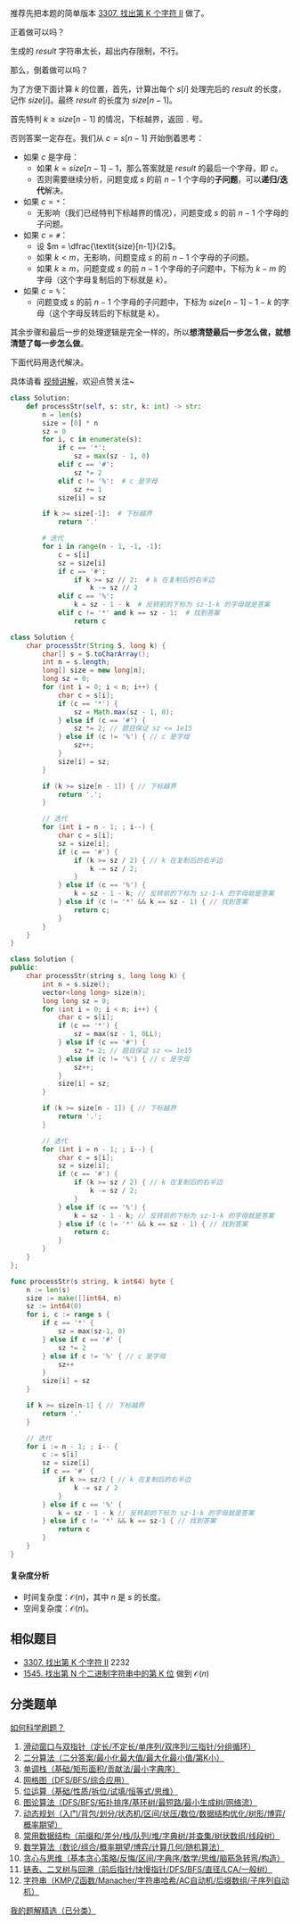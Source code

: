 推荐先把本题的简单版本 [3307. 找出第 K 个字符 II](https://leetcode.cn/problems/find-the-k-th-character-in-string-game-ii/) 做了。

正着做可以吗？

生成的 $\textit{result}$ 字符串太长，超出内存限制，不行。

那么，倒着做可以吗？

为了方便下面计算 $k$ 的位置，首先，计算出每个 $s[i]$ 处理完后的 $\textit{result}$ 的长度，记作 $\textit{size}[i]$。最终 $\textit{result}$ 的长度为 $\textit{size}[n-1]$。

首先特判 $k\ge \textit{size}[n-1]$ 的情况，下标越界，返回 $\texttt{.}$ 号。

否则答案一定存在。我们从 $c = s[n-1]$ 开始倒着思考：

- 如果 $c$ 是字母：
    - 如果 $k = \textit{size}[n-1]-1$，那么答案就是 $\textit{result}$ 的最后一个字母，即 $c$。
    - 否则需要继续分析，问题变成 $s$ 的前 $n-1$ 个字母的**子问题**，可以**递归/迭代**解决。
- 如果 $c = \texttt{*}$：
    - 无影响（我们已经特判下标越界的情况），问题变成 $s$ 的前 $n-1$ 个字母的子问题。
- 如果 $c = \texttt{#}$：
    - 设 $m = \dfrac{\textit{size}[n-1]}{2}$。
    - 如果 $k < m$，无影响，问题变成 $s$ 的前 $n-1$ 个字母的子问题。
    - 如果 $k \ge m$，问题变成 $s$ 的前 $n-1$ 个字母的子问题中，下标为 $k - m$ 的字母（这个字母复制后的下标就是 $k$）。
- 如果 $c = \texttt{\%}$：
    - 问题变成 $s$ 的前 $n-1$ 个字母的子问题中，下标为 $\textit{size}[n-1]-1-k$ 的字母（这个字母反转后的下标就是 $k$）。

其余步骤和最后一步的处理逻辑是完全一样的，所以**想清楚最后一步怎么做，就想清楚了每一步怎么做**。

下面代码用迭代解决。

具体请看 [视频讲解](https://www.bilibili.com/video/BV1xSuFzHEa1/?t=6m41s)，欢迎点赞关注~

```py [sol-Python3]
class Solution:
    def processStr(self, s: str, k: int) -> str:
        n = len(s)
        size = [0] * n
        sz = 0
        for i, c in enumerate(s):
            if c == '*':
                sz = max(sz - 1, 0)
            elif c == '#':
                sz *= 2
            elif c != '%':  # c 是字母
                sz += 1
            size[i] = sz

        if k >= size[-1]:  # 下标越界
            return '.'

        # 迭代
        for i in range(n - 1, -1, -1):
            c = s[i]
            sz = size[i]
            if c == '#':
                if k >= sz // 2:  # k 在复制后的右半边
                    k -= sz // 2
            elif c == '%':
                k = sz - 1 - k  # 反转前的下标为 sz-1-k 的字母就是答案
            elif c != '*' and k == sz - 1:  # 找到答案
                return c
```

```java [sol-Java]
class Solution {
    char processStr(String S, long k) {
        char[] s = S.toCharArray();
        int n = s.length;
        long[] size = new long[n];
        long sz = 0;
        for (int i = 0; i < n; i++) {
            char c = s[i];
            if (c == '*') {
                sz = Math.max(sz - 1, 0);
            } else if (c == '#') {
                sz *= 2; // 题目保证 sz <= 1e15
            } else if (c != '%') { // c 是字母
                sz++;
            }
            size[i] = sz;
        }

        if (k >= size[n - 1]) { // 下标越界
            return '.';
        }

        // 迭代
        for (int i = n - 1; ; i--) {
            char c = s[i];
            sz = size[i];
            if (c == '#') {
                if (k >= sz / 2) { // k 在复制后的右半边
                    k -= sz / 2;
                }
            } else if (c == '%') {
                k = sz - 1 - k; // 反转前的下标为 sz-1-k 的字母就是答案
            } else if (c != '*' && k == sz - 1) { // 找到答案
                return c;
            }
        }
    }
}
```

```cpp [sol-C++]
class Solution {
public:
    char processStr(string s, long long k) {
        int n = s.size();
        vector<long long> size(n);
        long long sz = 0;
        for (int i = 0; i < n; i++) {
            char c = s[i];
            if (c == '*') {
                sz = max(sz - 1, 0LL);
            } else if (c == '#') {
                sz *= 2; // 题目保证 sz <= 1e15
            } else if (c != '%') { // c 是字母
                sz++;
            }
            size[i] = sz;
        }

        if (k >= size[n - 1]) { // 下标越界
            return '.';
        }

        // 迭代
        for (int i = n - 1; ; i--) {
            char c = s[i];
            sz = size[i];
            if (c == '#') {
                if (k >= sz / 2) { // k 在复制后的右半边
                    k -= sz / 2;
                }
            } else if (c == '%') {
                k = sz - 1 - k; // 反转前的下标为 sz-1-k 的字母就是答案
            } else if (c != '*' && k == sz - 1) { // 找到答案
                return c;
            }
        }
    }
};
```

```go [sol-Go]
func processStr(s string, k int64) byte {
	n := len(s)
	size := make([]int64, n)
	sz := int64(0)
	for i, c := range s {
		if c == '*' {
			sz = max(sz-1, 0)
		} else if c == '#' {
			sz *= 2
		} else if c != '%' { // c 是字母
			sz++
		}
		size[i] = sz
	}

	if k >= size[n-1] { // 下标越界
		return '.'
	}

	// 迭代
	for i := n - 1; ; i-- {
		c := s[i]
		sz = size[i]
		if c == '#' {
			if k >= sz/2 { // k 在复制后的右半边
				k -= sz / 2
			}
		} else if c == '%' {
			k = sz - 1 - k // 反转前的下标为 sz-1-k 的字母就是答案
		} else if c != '*' && k == sz-1 { // 找到答案
			return c
		}
	}
}
```

#### 复杂度分析

- 时间复杂度：$\mathcal{O}(n)$，其中 $n$ 是 $s$ 的长度。
- 空间复杂度：$\mathcal{O}(n)$。

## 相似题目

- [3307. 找出第 K 个字符 II](https://leetcode.cn/problems/find-the-k-th-character-in-string-game-ii/) 2232
- [1545. 找出第 N 个二进制字符串中的第 K 位](https://leetcode.cn/problems/find-kth-bit-in-nth-binary-string/) 做到 $\mathcal{O}(n)$

## 分类题单

[如何科学刷题？](https://leetcode.cn/circle/discuss/RvFUtj/)

1. [滑动窗口与双指针（定长/不定长/单序列/双序列/三指针/分组循环）](https://leetcode.cn/circle/discuss/0viNMK/)
2. [二分算法（二分答案/最小化最大值/最大化最小值/第K小）](https://leetcode.cn/circle/discuss/SqopEo/)
3. [单调栈（基础/矩形面积/贡献法/最小字典序）](https://leetcode.cn/circle/discuss/9oZFK9/)
4. [网格图（DFS/BFS/综合应用）](https://leetcode.cn/circle/discuss/YiXPXW/)
5. [位运算（基础/性质/拆位/试填/恒等式/思维）](https://leetcode.cn/circle/discuss/dHn9Vk/)
6. [图论算法（DFS/BFS/拓扑排序/基环树/最短路/最小生成树/网络流）](https://leetcode.cn/circle/discuss/01LUak/)
7. [动态规划（入门/背包/划分/状态机/区间/状压/数位/数据结构优化/树形/博弈/概率期望）](https://leetcode.cn/circle/discuss/tXLS3i/)
8. [常用数据结构（前缀和/差分/栈/队列/堆/字典树/并查集/树状数组/线段树）](https://leetcode.cn/circle/discuss/mOr1u6/)
9. [数学算法（数论/组合/概率期望/博弈/计算几何/随机算法）](https://leetcode.cn/circle/discuss/IYT3ss/)
10. [贪心与思维（基本贪心策略/反悔/区间/字典序/数学/思维/脑筋急转弯/构造）](https://leetcode.cn/circle/discuss/g6KTKL/)
11. [链表、二叉树与回溯（前后指针/快慢指针/DFS/BFS/直径/LCA/一般树）](https://leetcode.cn/circle/discuss/K0n2gO/)
12. [字符串（KMP/Z函数/Manacher/字符串哈希/AC自动机/后缀数组/子序列自动机）](https://leetcode.cn/circle/discuss/SJFwQI/)

[我的题解精选（已分类）](https://github.com/EndlessCheng/codeforces-go/blob/master/leetcode/SOLUTIONS.md)
